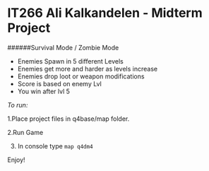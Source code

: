 IT266 Ali Kalkandelen - Midterm Project
=====
######Survival Mode / Zombie Mode

* Enemies Spawn in 5 different Levels
* Enemies get more and harder as levels increase
* Enemies drop loot or weapon modifications
* Score is based on enemy Lvl
* You win after lvl 5

_To run:_

1.Place project files in q4base/map folder. 

2.Run Game

3. In console type `map q4dm4`

Enjoy!

